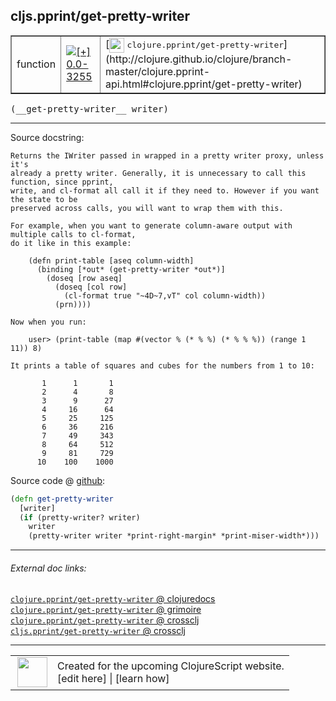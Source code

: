 ## cljs.pprint/get-pretty-writer



 <table border="1">
<tr>
<td>function</td>
<td><a href="https://github.com/cljsinfo/cljs-api-docs/tree/0.0-3255"><img valign="middle" alt="[+] 0.0-3255" title="Added in 0.0-3255" src="https://img.shields.io/badge/+-0.0--3255-lightgrey.svg"></a> </td>
<td>
[<img height="24px" valign="middle" src="http://i.imgur.com/1GjPKvB.png"> <samp>clojure.pprint/get-pretty-writer</samp>](http://clojure.github.io/clojure/branch-master/clojure.pprint-api.html#clojure.pprint/get-pretty-writer)
</td>
</tr>
</table>


 <samp>
(__get-pretty-writer__ writer)<br>
</samp>

---





Source docstring:

```
Returns the IWriter passed in wrapped in a pretty writer proxy, unless it's
already a pretty writer. Generally, it is unnecessary to call this function, since pprint,
write, and cl-format all call it if they need to. However if you want the state to be
preserved across calls, you will want to wrap them with this.

For example, when you want to generate column-aware output with multiple calls to cl-format,
do it like in this example:

    (defn print-table [aseq column-width]
      (binding [*out* (get-pretty-writer *out*)]
        (doseq [row aseq]
          (doseq [col row]
            (cl-format true "~4D~7,vT" col column-width))
          (prn))))

Now when you run:

    user> (print-table (map #(vector % (* % %) (* % % %)) (range 1 11)) 8)

It prints a table of squares and cubes for the numbers from 1 to 10:

       1      1       1
       2      4       8
       3      9      27
       4     16      64
       5     25     125
       6     36     216
       7     49     343
       8     64     512
       9     81     729
      10    100    1000
```


Source code @ [github](https://github.com/clojure/clojurescript/blob/r1.7.145/src/main/cljs/cljs/pprint.cljs#L2052-L2087):

```clj
(defn get-pretty-writer
  [writer]
  (if (pretty-writer? writer)
    writer
    (pretty-writer writer *print-right-margin* *print-miser-width*)))
```

<!--
Repo - tag - source tree - lines:

 <pre>
clojurescript @ r1.7.145
└── src
    └── main
        └── cljs
            └── cljs
                └── <ins>[pprint.cljs:2052-2087](https://github.com/clojure/clojurescript/blob/r1.7.145/src/main/cljs/cljs/pprint.cljs#L2052-L2087)</ins>
</pre>

-->

---



###### External doc links:

[`clojure.pprint/get-pretty-writer` @ clojuredocs](http://clojuredocs.org/clojure.pprint/get-pretty-writer)<br>
[`clojure.pprint/get-pretty-writer` @ grimoire](http://conj.io/store/v1/org.clojure/clojure/1.7.0-beta3/clj/clojure.pprint/get-pretty-writer/)<br>
[`clojure.pprint/get-pretty-writer` @ crossclj](http://crossclj.info/fun/clojure.pprint/get-pretty-writer.html)<br>
[`cljs.pprint/get-pretty-writer` @ crossclj](http://crossclj.info/fun/cljs.pprint.cljs/get-pretty-writer.html)<br>

---

 <table>
<tr><td>
<img valign="middle" align="right" width="48px" src="http://i.imgur.com/Hi20huC.png">
</td><td>
Created for the upcoming ClojureScript website.<br>
[edit here] | [learn how]
</td></tr></table>

[edit here]:https://github.com/cljsinfo/cljs-api-docs/blob/master/cljsdoc/cljs.pprint/get-pretty-writer.cljsdoc
[learn how]:https://github.com/cljsinfo/cljs-api-docs/wiki/cljsdoc-files

<!--

This information was too distracting to show to readers, but I'll leave it
commented here since it is helpful to:

- pretty-print the data used to generate this document
- and show how to retrieve that data



The API data for this symbol:

```clj
{:ns "cljs.pprint",
 :name "get-pretty-writer",
 :signature ["[writer]"],
 :history [["+" "0.0-3255"]],
 :type "function",
 :full-name-encode "cljs.pprint/get-pretty-writer",
 :source {:code "(defn get-pretty-writer\n  [writer]\n  (if (pretty-writer? writer)\n    writer\n    (pretty-writer writer *print-right-margin* *print-miser-width*)))",
          :title "Source code",
          :repo "clojurescript",
          :tag "r1.7.145",
          :filename "src/main/cljs/cljs/pprint.cljs",
          :lines [2052 2087]},
 :full-name "cljs.pprint/get-pretty-writer",
 :clj-symbol "clojure.pprint/get-pretty-writer",
 :docstring "Returns the IWriter passed in wrapped in a pretty writer proxy, unless it's\nalready a pretty writer. Generally, it is unnecessary to call this function, since pprint,\nwrite, and cl-format all call it if they need to. However if you want the state to be\npreserved across calls, you will want to wrap them with this.\n\nFor example, when you want to generate column-aware output with multiple calls to cl-format,\ndo it like in this example:\n\n    (defn print-table [aseq column-width]\n      (binding [*out* (get-pretty-writer *out*)]\n        (doseq [row aseq]\n          (doseq [col row]\n            (cl-format true \"~4D~7,vT\" col column-width))\n          (prn))))\n\nNow when you run:\n\n    user> (print-table (map #(vector % (* % %) (* % % %)) (range 1 11)) 8)\n\nIt prints a table of squares and cubes for the numbers from 1 to 10:\n\n       1      1       1\n       2      4       8\n       3      9      27\n       4     16      64\n       5     25     125\n       6     36     216\n       7     49     343\n       8     64     512\n       9     81     729\n      10    100    1000"}

```

Retrieve the API data for this symbol:

```clj
;; from Clojure REPL
(require '[clojure.edn :as edn])
(-> (slurp "https://raw.githubusercontent.com/cljsinfo/cljs-api-docs/catalog/cljs-api.edn")
    (edn/read-string)
    (get-in [:symbols "cljs.pprint/get-pretty-writer"]))
```

-->
